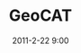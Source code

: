 ---
layout:       project
title:        GeoCAT
date:         2011-2-22 9:00
description:  Producing rapid species level conservation assessments
excerpt: |
              This is an excerpt for GeoCat and don't annoy me, thanks.
              Testing multi-line, yay!
type:         bolt
link:         http://geocat.kew.org/
by:           [Vizzuality]
path:         geocat
image:        false
technologies: []
published:    false
---